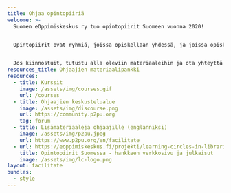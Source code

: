 ```yaml
---
title: Ohjaa opintopiiriä
welcome: >-
  Suomen eOppimiskeskus ry tuo opintopiirit Suomeen vuonna 2020!


  Opintopiirit ovat ryhmiä, joissa opiskellaan yhdessä, ja joissa opiskeltavat aiheet valikoituvat osallistujien kiinnostuksen mukaan. Opintopiirillä on ohjaaja, jonka ei kuitenkaan tarvitse olla aiheen asiantuntija tai opettaja. Pienellä harjoituksella kuka tahansa voi toimia opintopiirin ohjaajana.


  Jos kiinnostuit, tutustu alla oleviin materiaaleihin ja ota yhteyttä!
resources_title: Ohjaajien materiaalipankki
resources:
  - title: Kurssit
    image: /assets/img/courses.gif
    url: /courses
  - title: Ohjaajien keskustelualue
    image: /assets/img/discourse.png
    url: https://community.p2pu.org
    tag: forum
  - title: Lisämateriaaleja ohjaajille (englanniksi)
    image: /assets/img/p2pu.jpeg
    url: https://www.p2pu.org/en/facilitate
  - url: https://eoppimiskeskus.fi/projekti/learning-circles-in-libraries/
    title: Opintopiirit Suomessa - hankkeen verkkosivu ja julkaisut
    image: /assets/img/lc-logo.png
layout: facilitate
bundles:
  - style
---
```

